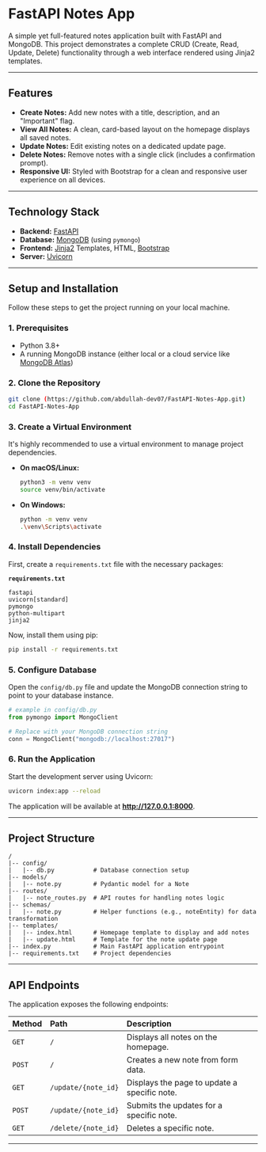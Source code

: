 # FastAPI Notes App

A simple yet full-featured notes application built with FastAPI and MongoDB. This project demonstrates a complete CRUD (Create, Read, Update, Delete) functionality through a web interface rendered using Jinja2 templates.

---

## Features

-   **Create Notes:** Add new notes with a title, description, and an "Important" flag.
-   **View All Notes:** A clean, card-based layout on the homepage displays all saved notes.
-   **Update Notes:** Edit existing notes on a dedicated update page.
-   **Delete Notes:** Remove notes with a single click (includes a confirmation prompt).
-   **Responsive UI:** Styled with Bootstrap for a clean and responsive user experience on all devices.

---

## Technology Stack

-   **Backend:** [FastAPI](https://fastapi.tiangolo.com/)
-   **Database:** [MongoDB](https://www.mongodb.com/) (using `pymongo`)
-   **Frontend:** [Jinja2](https://jinja.palletsprojects.com/en/3.1.x/) Templates, HTML, [Bootstrap](https://getbootstrap.com/)
-   **Server:** [Uvicorn](https://www.uvicorn.org/)

---

## Setup and Installation

Follow these steps to get the project running on your local machine.

### 1. Prerequisites

-   Python 3.8+
-   A running MongoDB instance (either local or a cloud service like [MongoDB Atlas](https://www.mongodb.com/cloud/atlas))

### 2. Clone the Repository

```bash
git clone (https://github.com/abdullah-dev07/FastAPI-Notes-App.git)
cd FastAPI-Notes-App
````

### 3\. Create a Virtual Environment

It's highly recommended to use a virtual environment to manage project dependencies.

  - **On macOS/Linux:**
    ```bash
    python3 -m venv venv
    source venv/bin/activate
    ```
  - **On Windows:**
    ```bash
    python -m venv venv
    .\venv\Scripts\activate
    ```

### 4\. Install Dependencies

First, create a `requirements.txt` file with the necessary packages:

**`requirements.txt`**

```
fastapi
uvicorn[standard]
pymongo
python-multipart
jinja2

```

Now, install them using pip:

```bash
pip install -r requirements.txt
```

### 5\. Configure Database

Open the `config/db.py` file and update the MongoDB connection string to point to your database instance.

```python
# example in config/db.py
from pymongo import MongoClient

# Replace with your MongoDB connection string
conn = MongoClient("mongodb://localhost:27017") 
```

### 6\. Run the Application

Start the development server using Uvicorn:

```bash
uvicorn index:app --reload
```

The application will be available at **http://127.0.0.1:8000**.

-----

## Project Structure

```
/
|-- config/
|   |-- db.py           # Database connection setup
|-- models/
|   |-- note.py         # Pydantic model for a Note
|-- routes/
|   |-- note_routes.py  # API routes for handling notes logic
|-- schemas/
|   |-- note.py         # Helper functions (e.g., noteEntity) for data transformation
|-- templates/
|   |-- index.html      # Homepage template to display and add notes
|   |-- update.html     # Template for the note update page
|-- index.py            # Main FastAPI application entrypoint
|-- requirements.txt    # Project dependencies
```

-----

## API Endpoints

The application exposes the following endpoints:

| Method | Path                  | Description                                  |
| :----- | :-------------------- | :------------------------------------------- |
| `GET`  | `/`                   | Displays all notes on the homepage.          |
| `POST` | `/`                   | Creates a new note from form data.           |
| `GET`  | `/update/{note_id}`   | Displays the page to update a specific note. |
| `POST` | `/update/{note_id}`   | Submits the updates for a specific note.     |
| `GET`  | `/delete/{note_id}`   | Deletes a specific note.                     |

---
